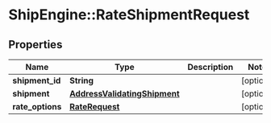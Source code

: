 # ShipEngine::RateShipmentRequest

## Properties
Name | Type | Description | Notes
------------ | ------------- | ------------- | -------------
**shipment_id** | **String** |  | [optional] 
**shipment** | [**AddressValidatingShipment**](AddressValidatingShipment.md) |  | [optional] 
**rate_options** | [**RateRequest**](RateRequest.md) |  | [optional] 


